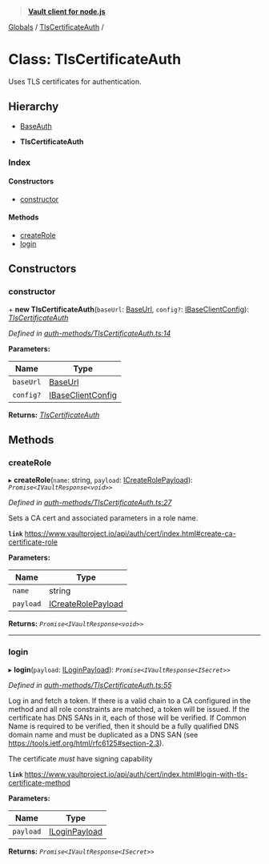 > **[Vault client for node.js](../README.md)**

[Globals](../globals.md) / [TlsCertificateAuth](tlscertificateauth.md) /

# Class: TlsCertificateAuth

Uses TLS certificates for authentication.

## Hierarchy

  * [BaseAuth](baseauth.md)

  * **TlsCertificateAuth**

### Index

#### Constructors

* [constructor](tlscertificateauth.md#constructor)

#### Methods

* [createRole](tlscertificateauth.md#createrole)
* [login](tlscertificateauth.md#login)

## Constructors

###  constructor

\+ **new TlsCertificateAuth**(`baseUrl`: [BaseUrl](../globals.md#baseurl), `config?`: [IBaseClientConfig](../interfaces/ibaseclientconfig.md)): *[TlsCertificateAuth](tlscertificateauth.md)*

*Defined in [auth-methods/TlsCertificateAuth.ts:14](https://github.com/theogravity/vault-tacular/blob/27041c7/src/auth-methods/TlsCertificateAuth.ts#L14)*

**Parameters:**

Name | Type |
------ | ------ |
`baseUrl` | [BaseUrl](../globals.md#baseurl) |
`config?` | [IBaseClientConfig](../interfaces/ibaseclientconfig.md) |

**Returns:** *[TlsCertificateAuth](tlscertificateauth.md)*

## Methods

###  createRole

▸ **createRole**(`name`: string, `payload`: [ICreateRolePayload](../interfaces/itlscertificateauth.icreaterolepayload.md)): *`Promise<IVaultResponse<void>>`*

*Defined in [auth-methods/TlsCertificateAuth.ts:27](https://github.com/theogravity/vault-tacular/blob/27041c7/src/auth-methods/TlsCertificateAuth.ts#L27)*

Sets a CA cert and associated parameters in a role name.

**`link`** https://www.vaultproject.io/api/auth/cert/index.html#create-ca-certificate-role

**Parameters:**

Name | Type |
------ | ------ |
`name` | string |
`payload` | [ICreateRolePayload](../interfaces/itlscertificateauth.icreaterolepayload.md) |

**Returns:** *`Promise<IVaultResponse<void>>`*

___

###  login

▸ **login**(`payload`: [ILoginPayload](../interfaces/itlscertificateauth.iloginpayload.md)): *`Promise<IVaultResponse<ISecret>>`*

*Defined in [auth-methods/TlsCertificateAuth.ts:55](https://github.com/theogravity/vault-tacular/blob/27041c7/src/auth-methods/TlsCertificateAuth.ts#L55)*

Log in and fetch a token. If there is a valid chain to a CA configured in the method and all
role constraints are matched, a token will be issued. If the certificate has DNS SANs in it,
each of those will be verified. If Common Name is required to be verified, then it should be
a fully qualified DNS domain name and must be duplicated as a DNS SAN
(see https://tools.ietf.org/html/rfc6125#section-2.3).

The certificate *must* have signing capability

**`link`** https://www.vaultproject.io/api/auth/cert/index.html#login-with-tls-certificate-method

**Parameters:**

Name | Type |
------ | ------ |
`payload` | [ILoginPayload](../interfaces/itlscertificateauth.iloginpayload.md) |

**Returns:** *`Promise<IVaultResponse<ISecret>>`*